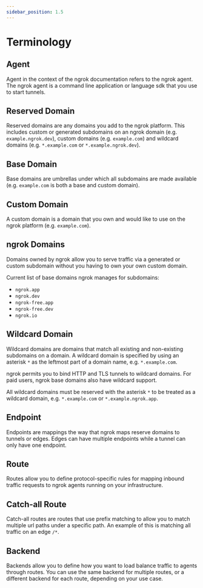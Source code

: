 ```yaml
---
sidebar_position: 1.5
---
```


# Terminology

## Agent

Agent in the context of the ngrok documentation refers to the ngrok agent. The ngrok agent is a command line application or language sdk that you use to start tunnels.

## Reserved Domain

Reserved domains are any domains you add to the ngrok platform. This includes custom or generated subdomains on an ngrok domain (e.g. `example.ngrok.dev`), custom domains (e.g. `example.com`) and wildcard domains (e.g. `*.example.com` or `*.example.ngrok.dev`).

## Base Domain

Base domains are umbrellas under which all subdomains are made available (e.g. `example.com` is both a base and custom domain).

## Custom Domain

A custom domain is a domain that you own and would like to use on the ngrok platform (e.g. `example.com`).

## ngrok Domains

Domains owned by ngrok allow you to serve traffic via a generated or custom subdomain without you having to own your own custom domain. 

Current list of base domains ngrok manages for subdomains:

- `ngrok.app`
- `ngrok.dev`
- `ngrok-free.app`
- `ngrok-free.dev`
- `ngrok.io`

## Wildcard Domain

Wildcard domains are domains that match all existing and non-existing subdomains on a domain. A wildcard domain is specified by using an asterisk `*` as the leftmost part of a domain name, e.g. `*.example.com`. 

ngrok permits you to bind HTTP and TLS tunnels to wildcard domains. For paid users, ngrok base domains also have wildcard support.

All wildcard domains must be reserved with the asterisk `*` to be treated as a wildcard domain, e.g. `*.example.com` or `*.example.ngrok.app`.

## Endpoint

Endpoints are mappings the way that ngrok maps reserve domains to tunnels or edges. Edges can have multiple endpoints while a tunnel can only have one endpoint. 

## Route

Routes allow you to define protocol-specific rules for mapping inbound traffic requests to ngrok agents running on your infrastructure.

## Catch-all Route

Catch-all routes are routes that use prefix matching to allow you to match multiple url paths under a specific path. An example of this is matching all traffic on an edge `/*`.

## Backend

Backends allow you to define how you want to load balance traffic to agents through routes. You can use the same backend for multiple routes, or a different backend for each route, depending on your use case.